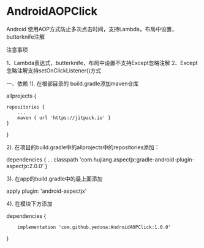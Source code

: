 # AndroidAOPClick
Android 使用AOP方式防止多次点击时间，支持Lambda，布局中设置，butterknife注解

注意事项

1、Lambda表达式，butterknife，布局中设置不支持Except忽略注解
2、Except忽略注解支持setOnClickListener()方式


一、依赖
1). 在根部目录的 build.gradle添加maven仓库

allprojects {

	repositories {
		...
		maven { url 'https://jitpack.io' }
	}
            
}

2). 在项目的build.gradle中的allprojects中的repositories添加：

dependencies {
    ...
    classpath 'com.hujiang.aspectjx:gradle-android-plugin-aspectjx:2.0.0'
}

3). 在app的build.gradle中的最上面添加

apply plugin: 'android-aspectjx'

4). 在模块下方添加

   dependencies {

        implementation 'com.github.yedona:AndroidAOPClick:1.0.0'

   }
